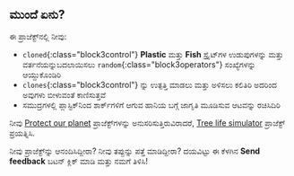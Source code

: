 ## ಮುಂದೆ ಏನು?

ಈ ಪ್ರಾಜೆಕ್ಟ್‌ನಲ್ಲಿ ನೀವು:
+ `cloned`{:class="block3control"} **Plastic** ಮತ್ತು **Fish** ಸ್ಪ್ರೈಟ್‌ಗಳ ಉಡುಪುಗಳನ್ನು ಮತ್ತು ವರ್ತನೆಯನ್ನುಬದಲಾಯಿಸಲು `random`{:class="block3operators"} ಸಂಖ್ಯೆಗಳನ್ನು ಆಯ್ದುಕೊಂಡಿರಿ
+ `clones`{:class="block3control"} ನ್ನು ಉತ್ಪತ್ತಿ ಮಾಡಲು ಮತ್ತು ಅಳಿಸಲು ಕಲಿತಿರಿ ಅದರಿಂದ ಅವುಗಳು ಬೀಳುವಂತೆ ಕಾಣಿಸುತ್ತವೆ
+ ಸಮುದ್ರಗಳಲ್ಲಿ ಪ್ಲಾಸ್ಟಿಕ್‌ನಿಂದ ಶಾರ್ಕ್‌ಗಳಿಗೆ ಆಗುವ ಹಾನಿಯ ಬಗ್ಗೆ ಜಾಗೃತಿ ಮೂಡಿಸುವ ಆಟವನ್ನು ರಚಿಸಿದಿರಿ

ನೀವು [Protect our planet](https://projects.raspberrypi.org/kn-IN/pathways/protect-our-planet) ಪ್ರಾಜೆಕ್ಟ್‌ಗಳನ್ನು ಅನುಸರಿಸುತ್ತಿರುವಿರಾದರೆ, [Tree life simulator](https://projects.raspberrypi.org/kn-IN/projects/tree-life-simulator) ಪ್ರಾಜೆಕ್ಟ್ ಪ್ರಯತ್ನಿಸಿ.

ನೀವು ಪ್ರಾಜೆಕ್ಟ್‌ನ್ನು ಆನಂದಿಸಿದ್ದೀರಾ? ನೀವು ತಪ್ಪುನ್ನು ಪತ್ತೆ ಮಾಡಿದ್ದೀರಾ? ದಯವಿಟ್ಟು ಈ ಕೆಳಗಿನ **Send feedback** ಬಟನ್‌ ಕ್ಲಿಕ್‌ ಮಾಡಿ ಮತ್ತು ನಮಗೆ ತಿಳಿಸಿ!
